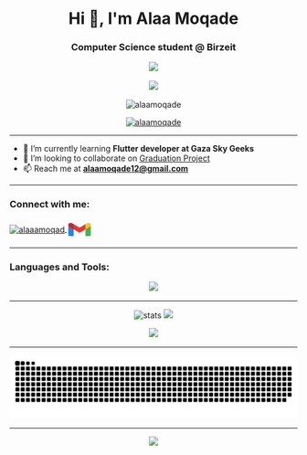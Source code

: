 <h1 align="center">Hi 👋, I'm Alaa Moqade</h1>
<h3 align="center">Computer Science student @ Birzeit</h3>

<p align="center">
  <img src="https://media.giphy.com/media/hvRJCLFzcasrR4ia7z/giphy.gif" width="80px">
</p>

<p align="center">
  <img src="https://readme-typing-svg.herokuapp.com?size=24&duration=4000&color=36BCF7&center=true&vCenter=true&width=600&lines=Software+Developer+%F0%9F%92%BB;Flutter+Developer+%F0%9F%9A%80;Always+Learning+New+Things+%F0%9F%8C%9F">
</p>

<p align="center"> 
  <img src="https://komarev.com/ghpvc/?username=alaamoqade&label=Profile%20views&color=blueviolet&style=for-the-badge" alt="alaamoqade" /> 
</p>

<p align="center"> 
  <a href="https://github.com/ryo-ma/github-profile-trophy">
    <img src="https://github-profile-trophy.vercel.app/?username=alaamoqade&theme=radical&no-frame=true&margin-w=15" alt="alaamoqade" />
  </a> 
</p>

---

- 🌱 I’m currently learning **Flutter developer at Gaza Sky Geeks**  
- 👯 I’m looking to collaborate on [Graduation Project](https://github.com/AlaaMoqade/Graduation_project.git)  
- 📫 Reach me at **alaamoqade12@gmail.com**

---

<h3 align="left">Connect with me:</h3>
<p align="left">
  <a href="https://www.linkedin.com/in/alaamoqade550149280/" target="blank">
    <img align="center" src="https://raw.githubusercontent.com/rahuldkjain/github-profile-readme-generator/master/src/images/icons/Social/linked-in-alt.svg" alt="alaaamoqad" height="30" width="40" />
  </a>
 <a href="mailto:alaamoqade12@gmail.com" target="_blank">
  <img align="center" src="https://raw.githubusercontent.com/rahuldkjain/github-profile-readme-generator/master/src/images/icons/Social/gmail.svg" alt="Email" height="35" width="45" />
</a>

  </a>
</p>

---

<h3 align="left">Languages and Tools:</h3>
<p align="center"> 
  <img src="https://skillicons.dev/icons?i=flutter,dart,java,python,php,html,css,git,linux,mysql,figma,selenium" /> 
</p>

---

<p align="center">
  <img src="https://github-readme-stats.vercel.app/api?username=alaamoqade&show_icons=true&theme=tokyonight" alt="stats" height="180"/>
  <img src="https://github-readme-streak-stats.herokuapp.com?user=alaamoqade&theme=tokyonight&hide_border=false" height="180"/>
</p>

<p align="center">
  <img src="https://github-readme-stats.vercel.app/api/top-langs/?username=alaamoqade&layout=compact&theme=tokyonight" height="180"/>
</p>

---

<p align="center">
  <img src="https://github.com/Platane/snk/raw/output/github-contribution-grid-snake-dark.svg" alt="snake" />
</p>

---

<p align="center">
  <img src="https://media.giphy.com/media/26AHONQ79FdWZhAI0/giphy.gif" width="300px">
</p>
